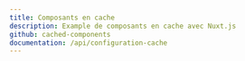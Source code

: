 ```yaml
---
title: Composants en cache
description: Example de composants en cache avec Nuxt.js
github: cached-components
documentation: /api/configuration-cache
---
```


